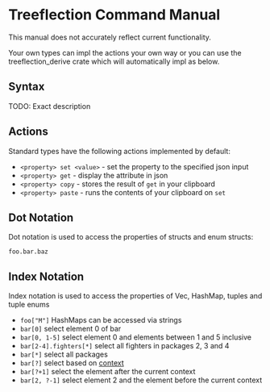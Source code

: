 # Treeflection Command Manual

This manual does not accurately reflect current functionality.

Your own types can impl the actions your own way or you can use the treeflection_derive crate which will automatically impl as below.

## Syntax

TODO: Exact description

## Actions

Standard types have the following actions implemented by default:
*   `<property> set <value>` - set the property to the specified json input
*   `<property> get`         - display the attribute in json
*   `<property> copy`        - stores the result of `get` in your clipboard
*   `<property> paste`       - runs the contents of your clipboard on `set`

## Dot Notation

Dot notation is used to access the properties of structs and enum structs:

`foo.bar.baz`

## Index Notation

Index notation is used to access the properties of Vec, HashMap, tuples and tuple enums

*   `foo["M"]`             HashMaps can be accessed via strings
*   `bar[0]`               select element 0 of bar
*   `bar[0, 1-5]`          select element 0 and elements between 1 and 5 inclusive
*   `bar[2-4].fighters[*]` select all fighters in packages 2, 3 and 4
*   `bar[*]`               select all packages
*   `bar[?]`               select based on [context](link_to_context_section)
*   `bar[?+1]`             select the element after the current context
*   `bar[2, ?-1]`          select element 2 and the element before the current context
